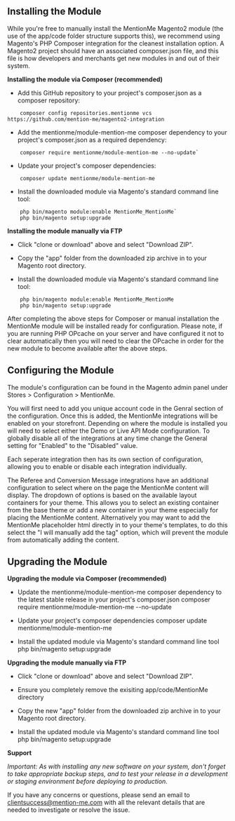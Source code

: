 Installing the Module
------------------------

While you're free to manually install the MentionMe Magento2 module (the use of the app/code folder structure supports this), we recommend using Magento's PHP 
Composer integration for the cleanest installation option. A Magento2 project should have an associated composer.json file, and this file is how developers 
and merchants get new modules in and out of their system.

**Installing the module via Composer (recommended)**

- Add this GitHub repository to your project's composer.json as a composer repository:
```
    composer config repositories.mentionme vcs https://github.com/mention-me/magento2-integration
```

- Add the mentionme/module-mention-me composer dependency to your project's composer.json as a required dependency:
```
    composer require mentionme/module-mention-me --no-update`
```

- Update your project's composer dependencies:
```
    composer update mentionme/module-mention-me
```

- Install the downloaded module via Magento's standard command line tool:
```
    php bin/magento module:enable MentionMe_MentionMe`
    php bin/magento setup:upgrade
```

**Installing the module manually via FTP**

- Click "clone or download" above and select "Download ZIP".

- Copy the "app" folder from the downloaded zip archive in to your Magento root directory.

- Install the downloaded module via Magento's standard command line tool:
```
    php bin/magento module:enable MentionMe_MentionMe
    php bin/magento setup:upgrade
```

After completing the above steps for Composer or manual installation the MentionMe module will be installed ready for configuration. Please note, if you are
running PHP OPcache on your server and have configured it not to clear automatically then you will need to clear the OPcache in order for the new module to become 
available after the above steps.

Configuring the Module
----------------------

The module's configuration can be found in the Magento admin panel under Stores > Configuration > MentionMe.

You will first need to add you unique account code in the Genral section of the configuration. Once this is added, the MentionMe integrations will be enabled on 
your storefront. Depending on where the module is installed you will need to select either the Demo or Live API Mode configuration. To globally disable all of the 
integrations at any time change the General setting for "Enabled" to the "Disabled" value.

Each seperate integration then has its own section of configuration, allowing you to enable or disable each integration individually.

The Referee and Conversion Message integrations have an additional configuration to select where on the page the MentionMe content will display. The dropdown of options
is based on the available layout containers for your theme. This allows you to select an existing container from the base theme or add a new container in your theme especially 
for placing the MentionMe content. Alternatively you may want to add the MentionMe placeholder html directly in to your theme's templates, to do this select the 
"I will manually add the tag" option, which will prevent the module from automatically adding the content.

Upgrading the Module
--------------------

**Upgrading the module via Composer (recommended)**

- Update the mentionme/module-mention-me composer dependency to the latest stable release in your project's composer.json
    composer require mentionme/module-mention-me --no-update

- Update your project's composer dependencies
    composer update mentionme/module-mention-me

- Install the updated module via Magento's standard command line tool
    php bin/magento setup:upgrade

**Upgrading the module manually via FTP**

- Click "clone or download" above and select "Download ZIP".
- Ensure you completely remove the exisiting app/code/MentionMe directory
- Copy the new "app" folder from the downloaded zip archive in to your Magento root directory.

- Install the updated module via Magento's standard command line tool
    php bin/magento setup:upgrade

**Support**

*Important: As with installing any new software on your system, don't forget to take appropriate backup steps, and to test your release in a 
development or staging environment before deploying to production.*

If you have any concerns or questions, please send an email to clientsuccess@mention-me.com with all the relevant details that are needed to investigate or resolve the issue.
